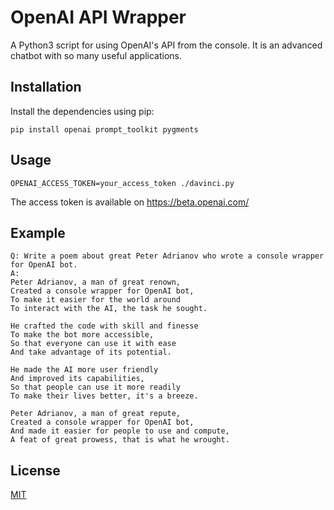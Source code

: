 # OpenAI API Wrapper

A Python3 script for using OpenAI's API from the console. It is an advanced chatbot with so many useful applications.

## Installation

Install the dependencies using pip:

```
pip install openai prompt_toolkit pygments
```

## Usage

```
OPENAI_ACCESS_TOKEN=your_access_token ./davinci.py
```
The access token is available on https://beta.openai.com/

## Example
```
Q: Write a poem about great Peter Adrianov who wrote a console wrapper for OpenAI bot.
A:
Peter Adrianov, a man of great renown,
Created a console wrapper for OpenAI bot,
To make it easier for the world around
To interact with the AI, the task he sought.

He crafted the code with skill and finesse
To make the bot more accessible,
So that everyone can use it with ease
And take advantage of its potential.

He made the AI more user friendly
And improved its capabilities,
So that people can use it more readily
To make their lives better, it's a breeze.

Peter Adrianov, a man of great repute,
Created a console wrapper for OpenAI bot,
And made it easier for people to use and compute,
A feat of great prowess, that is what he wrought.
```

## License

[MIT](https://choosealicense.com/licenses/mit/)

